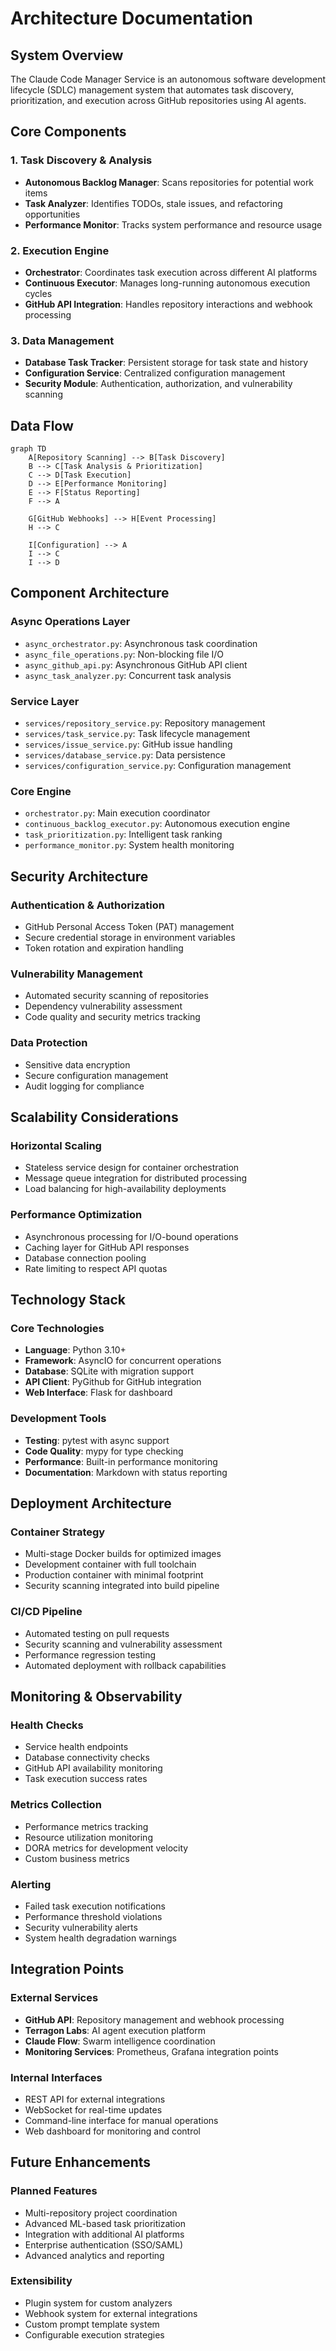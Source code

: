 # Architecture Documentation

## System Overview

The Claude Code Manager Service is an autonomous software development lifecycle (SDLC) management system that automates task discovery, prioritization, and execution across GitHub repositories using AI agents.

## Core Components

### 1. Task Discovery & Analysis
- **Autonomous Backlog Manager**: Scans repositories for potential work items
- **Task Analyzer**: Identifies TODOs, stale issues, and refactoring opportunities
- **Performance Monitor**: Tracks system performance and resource usage

### 2. Execution Engine
- **Orchestrator**: Coordinates task execution across different AI platforms
- **Continuous Executor**: Manages long-running autonomous execution cycles
- **GitHub API Integration**: Handles repository interactions and webhook processing

### 3. Data Management
- **Database Task Tracker**: Persistent storage for task state and history
- **Configuration Service**: Centralized configuration management
- **Security Module**: Authentication, authorization, and vulnerability scanning

## Data Flow

```mermaid
graph TD
    A[Repository Scanning] --> B[Task Discovery]
    B --> C[Task Analysis & Prioritization]
    C --> D[Task Execution]
    D --> E[Performance Monitoring]
    E --> F[Status Reporting]
    F --> A
    
    G[GitHub Webhooks] --> H[Event Processing]
    H --> C
    
    I[Configuration] --> A
    I --> C
    I --> D
```

## Component Architecture

### Async Operations Layer
- `async_orchestrator.py`: Asynchronous task coordination
- `async_file_operations.py`: Non-blocking file I/O
- `async_github_api.py`: Asynchronous GitHub API client
- `async_task_analyzer.py`: Concurrent task analysis

### Service Layer
- `services/repository_service.py`: Repository management
- `services/task_service.py`: Task lifecycle management
- `services/issue_service.py`: GitHub issue handling
- `services/database_service.py`: Data persistence
- `services/configuration_service.py`: Configuration management

### Core Engine
- `orchestrator.py`: Main execution coordinator
- `continuous_backlog_executor.py`: Autonomous execution engine
- `task_prioritization.py`: Intelligent task ranking
- `performance_monitor.py`: System health monitoring

## Security Architecture

### Authentication & Authorization
- GitHub Personal Access Token (PAT) management
- Secure credential storage in environment variables
- Token rotation and expiration handling

### Vulnerability Management
- Automated security scanning of repositories
- Dependency vulnerability assessment
- Code quality and security metrics tracking

### Data Protection
- Sensitive data encryption
- Secure configuration management
- Audit logging for compliance

## Scalability Considerations

### Horizontal Scaling
- Stateless service design for container orchestration
- Message queue integration for distributed processing
- Load balancing for high-availability deployments

### Performance Optimization
- Asynchronous processing for I/O-bound operations
- Caching layer for GitHub API responses
- Database connection pooling
- Rate limiting to respect API quotas

## Technology Stack

### Core Technologies
- **Language**: Python 3.10+
- **Framework**: AsyncIO for concurrent operations
- **Database**: SQLite with migration support
- **API Client**: PyGithub for GitHub integration
- **Web Interface**: Flask for dashboard

### Development Tools
- **Testing**: pytest with async support
- **Code Quality**: mypy for type checking
- **Performance**: Built-in performance monitoring
- **Documentation**: Markdown with status reporting

## Deployment Architecture

### Container Strategy
- Multi-stage Docker builds for optimized images
- Development container with full toolchain
- Production container with minimal footprint
- Security scanning integrated into build pipeline

### CI/CD Pipeline
- Automated testing on pull requests
- Security scanning and vulnerability assessment
- Performance regression testing
- Automated deployment with rollback capabilities

## Monitoring & Observability

### Health Checks
- Service health endpoints
- Database connectivity checks
- GitHub API availability monitoring
- Task execution success rates

### Metrics Collection
- Performance metrics tracking
- Resource utilization monitoring
- DORA metrics for development velocity
- Custom business metrics

### Alerting
- Failed task execution notifications
- Performance threshold violations
- Security vulnerability alerts
- System health degradation warnings

## Integration Points

### External Services
- **GitHub API**: Repository management and webhook processing
- **Terragon Labs**: AI agent execution platform
- **Claude Flow**: Swarm intelligence coordination
- **Monitoring Services**: Prometheus, Grafana integration points

### Internal Interfaces
- REST API for external integrations
- WebSocket for real-time updates
- Command-line interface for manual operations
- Web dashboard for monitoring and control

## Future Enhancements

### Planned Features
- Multi-repository project coordination
- Advanced ML-based task prioritization
- Integration with additional AI platforms
- Enterprise authentication (SSO/SAML)
- Advanced analytics and reporting

### Extensibility
- Plugin system for custom analyzers
- Webhook system for external integrations
- Custom prompt template system
- Configurable execution strategies